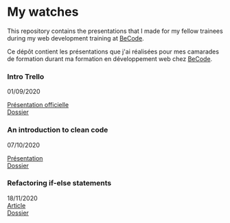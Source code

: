 # My watches 

This repository contains the presentations that I made for my fellow trainees during my web development training at [BeCode](https://becode.org). 

Ce dépôt contient les présentations que j'ai réalisées pour mes camarades de formation durant ma formation en développement web chez [BeCode](https://becode.org).

### Intro Trello
01/09/2020  

[Présentation officielle](https://docs.google.com/presentation/d/1dohtt5bjd7csJEJHtmisKTGW2T90A1JF2nV-N1i4PpQ/edit#slide=id.g1a91a3a2f3_0_9)  
[Dossier](/2020-09-01_presentation-trello)  

### An introduction to clean code
07/10/2020  

[Présentation](https://docs.google.com/presentation/d/192JRE_SjEwDEdsNK9MpVY-iHYgXcJolhp_SBO62LHsE/edit?usp=sharing)  
[Dossier](2020-10-07_clean-code)  

### Refactoring if-else statements 
18/11/2020  
[Article](https://dev.to/sylwiavargas/5-ways-to-refactor-if-else-statements-in-js-functions-208e)  
[Dossier](2020-11-18_refactoring-if-else-statements)



